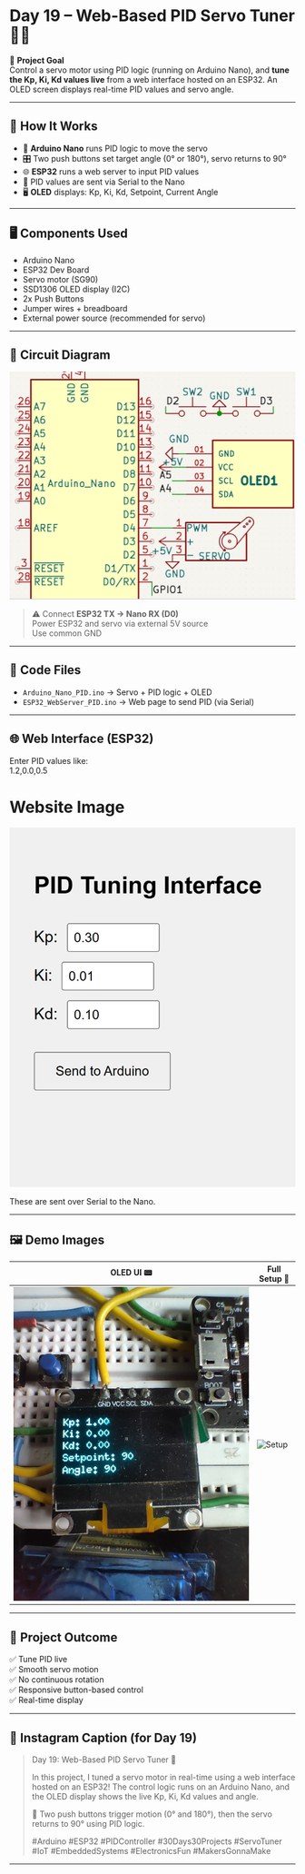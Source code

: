 # Day 19 – Web-Based PID Servo Tuner 🔧📶

🎯 **Project Goal**  
Control a servo motor using PID logic (running on Arduino Nano), and **tune the Kp, Ki, Kd values live** from a web interface hosted on an ESP32. An OLED screen displays real-time PID values and servo angle.

---

## 🧠 How It Works

- 🧮 **Arduino Nano** runs PID logic to move the servo
- 🎛️ Two push buttons set target angle (0° or 180°), servo returns to 90°
- 🌐 **ESP32** runs a web server to input PID values
- 🔁 PID values are sent via Serial to the Nano
- 🖥️ **OLED** displays: Kp, Ki, Kd, Setpoint, Current Angle

---

## 🖥️ Components Used

- Arduino Nano  
- ESP32 Dev Board  
- Servo motor (SG90)  
- SSD1306 OLED display (I2C)  
- 2x Push Buttons  
- Jumper wires + breadboard  
- External power source (recommended for servo)

---

## 🔌 Circuit Diagram

![Circuit Diagram](Circuit_Diagram.png)

> ⚠️ Connect **ESP32 TX → Nano RX (D0)**  
> Power ESP32 and servo via external 5V source  
> Use common GND

---

## 🧾 Code Files

- `Arduino_Nano_PID.ino` → Servo + PID logic + OLED  
- `ESP32_WebServer_PID.ino` → Web page to send PID (via Serial)

---

## 🌐 Web Interface (ESP32)

Enter PID values like:  
1.2,0.0,0.5

# Website Image

![Website](Images/Web_Server.png)

These are sent over Serial to the Nano.

---

## 🖼️ Demo Images

| OLED UI 📟            | Full Setup 📸           |
|----------------------|-------------------------|
| ![OLED](Images/OLED_Display.jpg) | ![Setup](Images/Full_Setup.jpg) |

---

## 🏁 Project Outcome

✅ Tune PID live  
✅ Smooth servo motion  
✅ No continuous rotation  
✅ Responsive button-based control  
✅ Real-time display

---

## 📸 Instagram Caption (for Day 19)

> Day 19: Web-Based PID Servo Tuner 🎯  
>  
> In this project, I tuned a servo motor in real-time using a web interface hosted on an ESP32! The control logic runs on an Arduino Nano, and the OLED display shows the live Kp, Ki, Kd values and angle.  
>  
> 🚀 Two push buttons trigger motion (0° and 180°), then the servo returns to 90° using PID logic.  
>  
> #Arduino #ESP32 #PIDController #30Days30Projects #ServoTuner #IoT #EmbeddedSystems #ElectronicsFun #MakersGonnaMake

---

